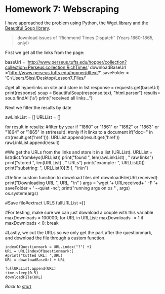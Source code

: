 # Homework 7: Webscraping

I have approached the problem using Python, the <a href="https://pypi.org/project/wget/">Wget library</a> and the <a href="https://www.crummy.com/software/BeautifulSoup/bs4/doc/">Beautiful Soup library</a>.

> download issues of “Richmond Times Dispatch” (Years 1860-1865, only!)

First we get all the links from the page:

baseUrl = 'http://www.perseus.tufts.edu/hopper/collection?collection=Perseus:collection:RichTimes'
downloadBaseUrl ='http://www.perseus.tufts.edu/hopper/dltext?'
saveFolder = 'C:/Users/Sissi/Desktop/Lesson7_Files/'

#get all hyperlinks on site and store in list
response = requests.get(baseUrl)
print(response)
soup = BeautifulSoup(response.text, "html.parser")
results= soup.findAll('a')
print("received all links...")

Next we filter the results by date

awLinkList = []
URLList = []

for result in results:
    #filter by year
    if "1860" or "1861" or "1862" or "1863" or "1864" or "1865" in str(result):
        #only if it links to a document
        if("doc=" in str(result.get('href'))):
            URLList.append(result.get('href'))
            rawLinkList.append(result)

#We get the URLs from the links and store it in a list (URLList).
URLList = list(dict.fromkeys(URLList))
print("found ", len(rawLinkList) , " raw links")
print("stored ", len(URLList) , " URLs")
print("example : ", URLList[0])
print("substring: ", URLList[0][5:], "\n\n")


#Define custom function to download files 
def downloadFile(URLreceived):
    print("Downloading URL ", URL, "\n" )
    args = 'wget '+ URLreceived+ ' -P '+ saveFolder + ' --quiet -nc';
    print("running args on os " , args)
    os.system(args)


#Save file#extract URLS
fullURLList =[]

#For testing, make sure we can just download a couple with this variable
maxDownloads = 100000;
for URL in URLList:
    maxDownloads -= 1
    if maxDownloads < 0:
        break

#Lastly, we cut the URLs so we only get the part after the questionmark, and download the file through a custom function.
    
    indexOfQuestionmark = URL.index("?") +1
    URL = URL[indexOfQuestionmark:]
    #print("Cutted URL: ",URL)
    URL = downloadBaseUrl + URL
    
    fullURLList.append(URL)
    time.sleep(0.5)
    downloadFile(URL)



_Back to [start](https://elisabethluif.github.io/)_

